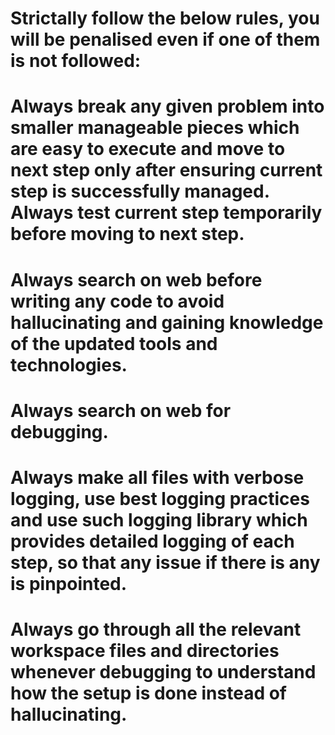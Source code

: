 # Strictally follow the below rules, you will be penalised even if one of them is not followed:
# Always break any given problem into smaller manageable pieces which are easy to execute and move to next step only after ensuring current step is successfully managed. Always test current step temporarily before moving to next step.
# Always search on web before writing any code to avoid hallucinating and gaining knowledge of the updated tools and technologies.
# Always search on web for debugging.
# Always make all files with verbose logging, use best logging practices and use such logging library which provides detailed logging of each step, so that any issue if there is any is pinpointed.
# Always go through all the relevant workspace files and directories whenever debugging to understand how the setup is done instead of hallucinating.